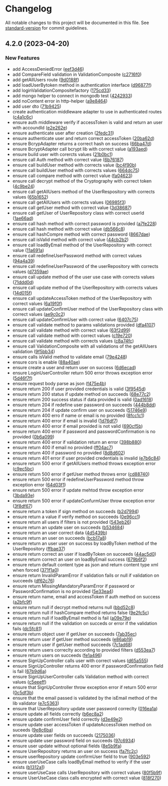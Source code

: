 # Changelog

All notable changes to this project will be documented in this file. See [standard-version](https://github.com/conventional-changelog/standard-version) for commit guidelines.

## 4.2.0 (2023-04-20)


### New Features

* add AccessDeniedError ([eef3d46](https://github.com/renatops1991/saturn-service/commit/eef3d46d69963e2fed8cb6c57f3414847b89405c))
* add CompareField validation in ValidationComposite ([c2716f0](https://github.com/renatops1991/saturn-service/commit/c2716f027d9fe131329e63e0ca2094535f95cca4))
* add getAllUsers route ([9d0188f](https://github.com/renatops1991/saturn-service/commit/9d0188fa08324c0af343b169ad1d43cf1606542b))
* add loadUserBytoken method in authentication interface ([d96877f](https://github.com/renatops1991/saturn-service/commit/d96877f51c83a914fcfc4913040cd7cbe6a2606a))
* add loginValidationCompositefactory ([175cd33](https://github.com/renatops1991/saturn-service/commit/175cd33fdae9b4c5cf0858e42cd0e8937a0e1c45))
* add mongo helper to connect in mongodb test ([4242933](https://github.com/renatops1991/saturn-service/commit/4242933d6a61b4fa220cd4a8282d83fa2ed55ef2))
* add noContent error in http-helper ([a9e8464](https://github.com/renatops1991/saturn-service/commit/a9e8464ee040166c048993fc75d1e20e34a6bb20))
* add user dto ([71b9425](https://github.com/renatops1991/saturn-service/commit/71b94251fa663566f35662fad64e035b6260d899))
* create authentication middleware adapter to use in authenticated routes ([c4a1c6c](https://github.com/renatops1991/saturn-service/commit/c4a1c6c3274501d2f64598cfdd798128fa4eb7e8))
* ensure auth middleware verify if accessToken is valid and return an user with accoundId ([e2e262e](https://github.com/renatops1991/saturn-service/commit/e2e262e1882106a44b037d7e09263eb15c128f54))
* ensure authenticate user after creation ([2fedc31](https://github.com/renatops1991/saturn-service/commit/2fedc315a054b62266f83875de8e84de4598ee1e))
* ensure authenticate user and return correct accessToken ([20ba62d](https://github.com/renatops1991/saturn-service/commit/20ba62dfc140bd22b3348f11c01e9d3bd2a8b28c))
* ensure BcrypAdapter returns a correct hash on success ([66ba47d](https://github.com/renatops1991/saturn-service/commit/66ba47da9b82e4cb8d09dd639a89b1c3d1e22153))
* ensure BcryptAdapter call bcrypt lib with correct value ([a193aed](https://github.com/renatops1991/saturn-service/commit/a193aedd8ae648f190f6fb9d0603ec8db66ac239))
* ensure build user with corercts values ([21b0bc1](https://github.com/renatops1991/saturn-service/commit/21b0bc1cb7089e09fe142749bdb7ef421eb93633))
* ensure call Auth method with correct value ([6b76187](https://github.com/renatops1991/saturn-service/commit/6b76187920ed6fae03e570445482555cc8789031))
* ensure call buildUser method with corrects value ([bc4f90b](https://github.com/renatops1991/saturn-service/commit/bc4f90b4ef219b93680d1a5e512d291950a43e6a))
* ensure call buildUser method with corrects values ([664dc75](https://github.com/renatops1991/saturn-service/commit/664dc75ba92b8e41ace55bda775a339089a2f622))
* ensure call compare method with correct value ([fa04623](https://github.com/renatops1991/saturn-service/commit/fa04623dcf7731340ce82e09799f232015c2fa54))
* ensure call decrypt method of the Cryptography with correct token ([4c9be24](https://github.com/renatops1991/saturn-service/commit/4c9be24259bbf427232afbb662247567ebd0cf8f))
* ensure call getAllUsers method of the UserRespository with corrects values ([65b1652](https://github.com/renatops1991/saturn-service/commit/65b16526d3b23477434f83b63f3018c5533fb8b9))
* ensure call getAllUsers with corrects values ([06985f3](https://github.com/renatops1991/saturn-service/commit/06985f33f12c37680883461f3a4cdfd239a4fe16))
* ensure call getUser method with correct value ([3d38687](https://github.com/renatops1991/saturn-service/commit/3d38687911b1e6a0169d8b044b0b42a7b4c6d9cf))
* ensure call getUser of UserRepository class with correct userId ([1ae66ad](https://github.com/renatops1991/saturn-service/commit/1ae66adf8933932639c4692a1422361685d3eae0))
* ensure call hash method with correct password is provided ([a7fe228](https://github.com/renatops1991/saturn-service/commit/a7fe228f5e852cc83ae338070f91c85688a5b305))
* ensure call hash method with correct value ([db566c8](https://github.com/renatops1991/saturn-service/commit/db566c820b7987844fb2a69bc9f8d85b27c0a471))
* ensure call hashCompre method with correct password ([8667dae](https://github.com/renatops1991/saturn-service/commit/8667dae0f3e240f54742e93f513f707d958eb28b))
* ensure call isValid method with correct value ([44cb2b2](https://github.com/renatops1991/saturn-service/commit/44cb2b2ed1a6dd5c69c0c2d7696f7f1deeb1073b))
* ensure call loadByEmail method of the UserRepository with correct value ([11a691a](https://github.com/renatops1991/saturn-service/commit/11a691ac887fbbeafdc9521ad681f339fc51ed48))
* ensure call redefineUserPassword method with correct values ([94a4a39](https://github.com/renatops1991/saturn-service/commit/94a4a3929a78bea1e28572decc949e69f14c9d42))
* ensure call redefineUserPassword of the userRepository with corrects values ([d7359ae](https://github.com/renatops1991/saturn-service/commit/d7359ae9149b79cda537ad42aeedf8e813ef6d62))
* ensure call update method of the user use case with corrects values ([71ddd0d](https://github.com/renatops1991/saturn-service/commit/71ddd0dd60e573714329a5a794ae7968bc59c542))
* ensure call update method of the UserRepository with corrects values ([14d015f](https://github.com/renatops1991/saturn-service/commit/14d015fd4b5ec5d1b6406b7a153859664f0203eb))
* ensure call updateAccessToken method of the UserRepository with correct values ([6a19f0f](https://github.com/renatops1991/saturn-service/commit/6a19f0fc44edcb6ae681aee8dff9232d6c1c5aa4))
* ensure call updateConfirmUser method of the UserRepository class with correct values ([ae9c0c2](https://github.com/renatops1991/saturn-service/commit/ae9c0c2931cbbf1c0fb181d967bb60add0574803))
* ensure call updateConfirmUser with correct value ([6407c75](https://github.com/renatops1991/saturn-service/commit/6407c756b6dc533342f883ad4633506b7505cc23))
* ensure call validate method to params validations provided ([dfa4107](https://github.com/renatops1991/saturn-service/commit/dfa41075cab347ed9cb76a251200b13ac10f4b17))
* ensure call validate method with correct value ([63f2d99](https://github.com/renatops1991/saturn-service/commit/63f2d99e85ee0770c3ecbef09e94708e511ec964))
* ensure call validate method with correct values ([c19e720](https://github.com/renatops1991/saturn-service/commit/c19e720caba41b23a1bbb0ced1b964c8cdf2d11f))
* ensure call validate method with corrects values ([c8a74fc](https://github.com/renatops1991/saturn-service/commit/c8a74fc51e720000f3fc24ddbf2ab7a0c675928b))
* ensure call ValidationComposite with all validations of the getAllUsers validation ([9f5bb34](https://github.com/renatops1991/saturn-service/commit/9f5bb3487478e5f72c60349cb7ea542ebd68a29e))
* ensure calls isValid method to validate email ([79e4248](https://github.com/renatops1991/saturn-service/commit/79e4248dae8bdcce8c66c3e2b367c70f370b6753))
* ensure cors is enable ([88a40ae](https://github.com/renatops1991/saturn-service/commit/88a40ae7292e293cf005fe2a5160ea4c091e2aa6))
* ensure create a user and return user on success ([6d6ecad](https://github.com/renatops1991/saturn-service/commit/6d6ecadf962cc52fb0c779066164069c0676f636))
* ensure LoginUserController return 500 error throws exception error ([5d46f7f](https://github.com/renatops1991/saturn-service/commit/5d46f7f3be13aad56c54cdeb258644ddf58cec6b))
* ensure request body parse as json ([f475e4b](https://github.com/renatops1991/saturn-service/commit/f475e4b5bc06b3fb594fb69af7a294cfd092488f))
* ensure return 200 if user provided credentials is valid ([3f9545d](https://github.com/renatops1991/saturn-service/commit/3f9545dbeb1224a56e35105e0899c53826b2a8d6))
* ensure return 200 status if update method on succeeds ([68e77c2](https://github.com/renatops1991/saturn-service/commit/68e77c2ffbd051ea0a6462de97f37332ad2c9cf0))
* ensure return 200 success status if data provided is valid ([0ad1618](https://github.com/renatops1991/saturn-service/commit/0ad1618d792b5d3c166faae130620894cb1639be))
* ensure return 204 if redefine user password on succeeds ([444b8dd](https://github.com/renatops1991/saturn-service/commit/444b8ddd5a9c10e8e9b2c08156ba70bd5cc90c25))
* ensure return 204 if update confirm user on succeeds ([51746e9](https://github.com/renatops1991/saturn-service/commit/51746e93070d0c2b378cd76b8d9f4ea8f95512d5))
* ensure return 400 erro if name or email is no provided ([8fcc1c1](https://github.com/renatops1991/saturn-service/commit/8fcc1c1b8d57ae31a12c44044b55c08694fef699))
* ensure return 400 error if email is invalid ([1d76df7](https://github.com/renatops1991/saturn-service/commit/1d76df7432f59c0476840dcf46299326ef180420))
* ensure return 400 error if email provided is not valid ([690cf5b](https://github.com/renatops1991/saturn-service/commit/690cf5b59c7159dc1ed76fe456ebe6b108699c1f))
* ensure return 400 error if password and passwordConfirmation is no provided ([0b6a099](https://github.com/renatops1991/saturn-service/commit/0b6a099036d8b3cc8a4a30b5355ea2269390dff9))
* ensure return 400 error if validation return an error ([398b880](https://github.com/renatops1991/saturn-service/commit/398b880b88b0e60184af01c2e32e03f7a75d3498))
* ensure return 400 if email no provided ([ff04ac7](https://github.com/renatops1991/saturn-service/commit/ff04ac7887c4ef769e86e13c912b85f078f8d604))
* ensure return 400 if password  no provided ([8d8d602](https://github.com/renatops1991/saturn-service/commit/8d8d60217982a1ffd6cd60fc400a1b38a466bcc8))
* ensure return 401 error if user provided credentials is invalid ([e7b6c84](https://github.com/renatops1991/saturn-service/commit/e7b6c842dd0f4b190e3fa9146d1177656159755f))
* ensure return 500 error if getAllUsers method throws exception error ([c9ec5bc](https://github.com/renatops1991/saturn-service/commit/c9ec5bcefc4bc25376d220d5b48106e3e7c3586c))
* ensure return 500 error if getUser method throws error ([cd88740](https://github.com/renatops1991/saturn-service/commit/cd88740dd495692d6f0c1ec735f8429f3c80cf2d))
* ensure return 500 error if redefineUserPassword method throw exception error ([64d03f1](https://github.com/renatops1991/saturn-service/commit/64d03f1bf9d2667231cd6829a0b25839dcdfca91))
* ensure return 500 error if update mehtod throw exception error ([3bda93e](https://github.com/renatops1991/saturn-service/commit/3bda93ee7be041d27459ddea3b1565cf1a7e3df0))
* ensure return 500 error if updateConfurmUser throw exception error ([3f8df67](https://github.com/renatops1991/saturn-service/commit/3f8df6733e33d1f8eb9cfcdc0fda752f705ad5d0))
* ensure return a token if sign method on succeeds ([b2d7994](https://github.com/renatops1991/saturn-service/commit/b2d7994f43494d3a2283ceabcd2476c9bd92051d))
* ensure return a value if verify method on succeeds ([0e96cc1](https://github.com/renatops1991/saturn-service/commit/0e96cc1225ac7d2e026891966353a9ea1d892614))
* ensure return all users if filters is not provided ([543eb26](https://github.com/renatops1991/saturn-service/commit/543eb26c7e97e7218a943804a3f8865eaade7008))
* ensure return an update user on succeeds ([b534684](https://github.com/renatops1991/saturn-service/commit/b53468498e02e42134b0e583755b46ccb7e47570))
* ensure return an user correct data ([4d5439b](https://github.com/renatops1991/saturn-service/commit/4d5439b49ad05a17d74e77444c53cd65539d9e5c))
* ensure return an user on succeeds ([bcb17a8](https://github.com/renatops1991/saturn-service/commit/bcb17a83449943588b4be8e594c2da6e6a81e3c2))
* ensure return an user user on success by loadByToken method of the UserRepository ([ffbae37](https://github.com/renatops1991/saturn-service/commit/ffbae374a40f4a3b2e5d2abbd6cd990b9903156a))
* ensure return correct an user if loadByToken on succeeds ([44ac5d0](https://github.com/renatops1991/saturn-service/commit/44ac5d065d664a730b6014df7eea9235f8fe9a29))
* ensure return correct an user on loadByEmail success ([679b6f2](https://github.com/renatops1991/saturn-service/commit/679b6f29abd40315011ae36aac0e75042541819a))
* ensure return default content type as json and return content type xml when forced ([371f1a0](https://github.com/renatops1991/saturn-service/commit/371f1a033a65e5863e15352e909bb3bd0c70a8e6))
* ensure return InvalidParamError if validation fails or null if validation on succeeds ([df62c76](https://github.com/renatops1991/saturn-service/commit/df62c76a5426cb5e3c1830c436790c9c8db409bd))
* ensure return MissingMandatoryParamError if password or PasswordConfirmation is no provided ([5e33ea4](https://github.com/renatops1991/saturn-service/commit/5e33ea4cffac326cbd254d5c9fc6f361ef1008bf))
* ensure return name, email and accessToken if auth method on success ([a2bfc9f](https://github.com/renatops1991/saturn-service/commit/a2bfc9fa797ab8354e9f57795b43175d4c5ef5d6))
* ensure return null if decrypt method returns null ([bbd52c8](https://github.com/renatops1991/saturn-service/commit/bbd52c8e19b43cc829c4177556740744cc4b26ac))
* ensure return null if hashCompare method returns false ([9e2fc5c](https://github.com/renatops1991/saturn-service/commit/9e2fc5c49dc5ff8d10490a8a052d5303964fc54c))
* ensure return null if loadByEmail method is fail ([a09e79e](https://github.com/renatops1991/saturn-service/commit/a09e79ec9053207d2bc012b5f754ddf6e17f2647))
* ensure return null if the validation on succeds or error if the validation fails ([dc5fc81](https://github.com/renatops1991/saturn-service/commit/dc5fc81d9b447f9bcf889f3588b95dfaf89c3c18))
* ensure return object user if getUser on succeeds ([7ab35ec](https://github.com/renatops1991/saturn-service/commit/7ab35ecf3e53ce4d7b440467361630f5cb019ce3))
* ensure return user if getUser method succeeds ([e86ab19](https://github.com/renatops1991/saturn-service/commit/e86ab1950e302f495c4581345ee93a7e45e5b4ac))
* ensure return user if getUser method succeeds ([7c1ad68](https://github.com/renatops1991/saturn-service/commit/7c1ad684ecb3380eda442db9fa17fa63a0c5c43b))
* ensure return users correclty according to provided filters ([d553ea7](https://github.com/renatops1991/saturn-service/commit/d553ea799726ec09d1be7e2108d5627b31d5875d))
* ensure return users on succeeds ([fe1a496](https://github.com/renatops1991/saturn-service/commit/fe1a496292f997f1d633785e5b5abf14e65aa6c6))
* ensure SignUpController calls user with correct values ([d65a555](https://github.com/renatops1991/saturn-service/commit/d65a5555a69b22c9cea775fc4e2791956f0584af))
* ensure SignUpController returns 400 error if passwordConfirmation field is fail ([67b9d6a](https://github.com/renatops1991/saturn-service/commit/67b9d6affb6242cff08567b20078b5d6820cc5a5))
* ensure SignUpUserController calls Validation method with correct values ([c5eeeff](https://github.com/renatops1991/saturn-service/commit/c5eeeff24c290c23a2f84990aa479307d634cd8d))
* ensure that SignUpController throw exception error if return 500 error ([0c5df3b](https://github.com/renatops1991/saturn-service/commit/0c5df3bd02a18a8d172ffc91181316de9badf923))
* ensure that the email passed is validated by the isEmail method of the lib validator ([e7c5363](https://github.com/renatops1991/saturn-service/commit/e7c5363b50938b6cd71b17840105aa370477340f))
* ensure that UserRepository update user password correclty ([016ea1a](https://github.com/renatops1991/saturn-service/commit/016ea1ae35507e9aff59204e057339c2cf64c70b))
* ensure update all fields correctly ([b6ec8a2](https://github.com/renatops1991/saturn-service/commit/b6ec8a29bcb47759d0ea22246f971d1811516168))
* ensure update confirmUser field correctly ([d3e49e2](https://github.com/renatops1991/saturn-service/commit/d3e49e28abdf4604c3d1642225fcd4f78b8719fd))
* ensure update user accessToken if updateAccessToken method on suceeds ([9e8c6ba](https://github.com/renatops1991/saturn-service/commit/9e8c6babac0dd9f5ef14b30078ad62282948a18b))
* ensure update user fields on succeeds ([2175036](https://github.com/renatops1991/saturn-service/commit/21750362006e43ef7b34dd72450c6f4950ecff26))
* ensure update user password field on succeeds ([97c6934](https://github.com/renatops1991/saturn-service/commit/97c693439f7d2eddca3fbcafb5607e168f3e920b))
* ensure user update without optional fields ([8e5b9fa](https://github.com/renatops1991/saturn-service/commit/8e5b9fa57f7f129c0c6c3f82b9952c4a7380214a))
* ensure UserRepository returns an user on success ([fa7fc2c](https://github.com/renatops1991/saturn-service/commit/fa7fc2c1abedabcbc2dbb59baee55666c12e644e))
* ensure userRepository update confirmUser field to true ([903e592](https://github.com/renatops1991/saturn-service/commit/903e592815c215ab847c8c194ff61912370a8e69))
* ensure userUseCase calls loadByEmail method to verify if the user exists ([b1312a1](https://github.com/renatops1991/saturn-service/commit/b1312a1353402c77aaf80940c6162f7f0e2d9fb8))
* ensure userUseCase calls UserRepository with correct values ([80f5b9f](https://github.com/renatops1991/saturn-service/commit/80f5b9fc7e10ba72cfba02cd6e87336544e4b1b6))
* ensure UserUseCase class calls encrypted with correct value ([818f270](https://github.com/renatops1991/saturn-service/commit/818f270e9c264d032b2dd644ee1797f25853c25e))
